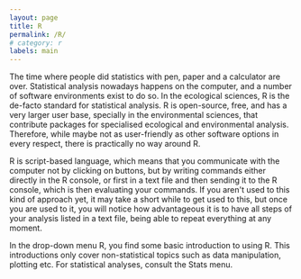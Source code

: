 ```yaml
---
layout: page
title: R
permalink: /R/
# category: r
labels: main
---
```


The time where people did statistics with pen, paper and a calculator are over. Statistical analysis nowadays happens on the computer, and a number of software environments exist to do so. In the ecological sciences, R is the de-facto standard for statistical analysis. R is open-source, free, and has a very larger user base, specially in the environmental sciences, that contribute packages for specialised ecological and environmental analysis. Therefore, while maybe not as user-friendly as other software options in every respect, there is practically no way around R.

R is script-based language, which means that you communicate with the computer not by clicking on buttons, but by writing commands either directly in the R console, or first in a text file and then sending it to the R console, which is then evaluating your commands. If you aren't used to this kind of approach yet, it may take a short while to get used to this, but once you are used to it, you will notice how advantageous it is to have all steps of your analysis listed in a text file, being able to repeat everything at any moment.

In the drop-down menu R, you find some basic introduction to using R. This introductions only cover non-statistical topics such as data manipulation, plotting etc. For statistical analyses, consult the Stats menu.
